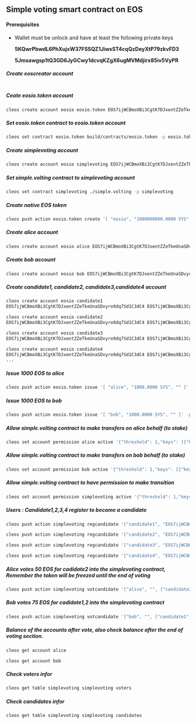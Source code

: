 Simple voting smart contract on EOS
-------
#### Prerequisites
* Wallet must be unlock and have at least the following private keys

	**5KQwrPbwdL6PhXujxW37FSSQZ1JiwsST4cqQzDeyXtP79zkvFD3**
	
	**5Jmsawgsp1tQ3GD6JyGCwy1dcvqKZgX6ugMVMdjirx85iv5VyPR**

##### Create eoscreator account
````bash

````

##### Ceate eosio.token account
````bash
cleos create account eosio eosio.token EOS7ijWCBmoXBi3CgtK7DJxentZZeTkeUnaSDvyro9dq7Sd1C3dC4 EOS7ijWCBmoXBi3CgtK7DJxentZZeTkeUnaSDvyro9dq7Sd1C3dC4
````

##### Set eosio.token contract to eosio.token account
````bash
cleos set contract eosio.token build/contracts/eosio.token -p eosio.token
````

##### Create simplevoting account
````bash
cleos create account eosio simplevoting EOS7ijWCBmoXBi3CgtK7DJxentZZeTkeUnaSDvyro9dq7Sd1C3dC4 EOS7ijWCBmoXBi3CgtK7DJxentZZeTkeUnaSDvyro9dq7Sd1C3dC4
````

##### Set simple.volting contract to simplevoting account
````bash
cleos set contract simplevoting ./simple.volting -p simplevoting
````

##### Create native EOS token
````bash
cleos push action eosio.token create '[ "eosio", "1000000000.0000 SYS", 0, 0, 0]' -p eosio.token
````

##### Create alice account
````bash
cleos create account eosio alice EOS7ijWCBmoXBi3CgtK7DJxentZZeTkeUnaSDvyro9dq7Sd1C3dC4 EOS7ijWCBmoXBi3CgtK7DJxentZZeTkeUnaSDvyro9dq7Sd1C3dC4
````

##### Create bob account
````bash
cleos create account eosio bob EOS7ijWCBmoXBi3CgtK7DJxentZZeTkeUnaSDvyro9dq7Sd1C3dC4 EOS7ijWCBmoXBi3CgtK7DJxentZZeTkeUnaSDvyro9dq7Sd1C3dC4
````
##### Create candidate1, candidate2, candidate3,candidate4 account
````bash
cleos create account eosio candidate1 
EOS7ijWCBmoXBi3CgtK7DJxentZZeTkeUnaSDvyro9dq7Sd1C3dC4 EOS7ijWCBmoXBi3CgtK7DJxentZZeTkeUnaSDvyro9dq7Sd1C3dC4

cleos create account eosio candidate2 
EOS7ijWCBmoXBi3CgtK7DJxentZZeTkeUnaSDvyro9dq7Sd1C3dC4 EOS7ijWCBmoXBi3CgtK7DJxentZZeTkeUnaSDvyro9dq7Sd1C3dC4

cleos create account eosio candidate3
EOS7ijWCBmoXBi3CgtK7DJxentZZeTkeUnaSDvyro9dq7Sd1C3dC4 EOS7ijWCBmoXBi3CgtK7DJxentZZeTkeUnaSDvyro9dq7Sd1C3dC4

cleos create account eosio candidate4
EOS7ijWCBmoXBi3CgtK7DJxentZZeTkeUnaSDvyro9dq7Sd1C3dC4 EOS7ijWCBmoXBi3CgtK7DJxentZZeTkeUnaSDvyro9dq7Sd1C3dC4
...
````

##### Issue 1000 EOS to alice
````bash
cleos push action eosio.token issue '[ "alice", "1000.0000 SYS", "" ]' -p eosio
````

##### Issue 1000 EOS to bob
````bash
cleos push action eosio.token issue '[ "bob", "1000.0000 SYS", "" ]' -p eosio
````

##### Allow simple.volting contract to make transfers on alice behalf (to stake)
````bash
cleos set account permission alice active '{"threshold": 1,"keys": [{"key": "EOS7ijWCBmoXBi3CgtK7DJxentZZeTkeUnaSDvyro9dq7Sd1C3dC4","weight": 1}],"accounts": [{"permission":{"actor":"simplevoting","permission":"active"},"weight":1}]}' owner -p alice
````

##### Allow simple.volting  contract to make transfers on bob behalf (to stake)
````bash
cleos set account permission bob active '{"threshold": 1,"keys": [{"key": "EOS7ijWCBmoXBi3CgtK7DJxentZZeTkeUnaSDvyro9dq7Sd1C3dC4","weight": 1}],"accounts": [{"permission":{"actor":"simplevoting","permission":"active"},"weight":1}]}' owner -p bob
````

##### Allow simple.volting  contract to have permission to make transition
````bash
cleos set account permission simplevoting active '{"threshold": 1,"keys": [{"key": "EOS7ijWCBmoXBi3CgtK7DJxentZZeTkeUnaSDvyro9dq7Sd1C3dC4","weight": 1}],"accounts": [{"permission":{"actor":"simplevoting","permission":"eosio.code"},"weight":1}]}' owner -p simplevoting
````
##### Users : Candidate1,2,3,4 register to become a candidate
````bash
cleos push action simplevoting regcandidate '["candidate1", "EOS7ijWCBmoXBi3CgtK7DJxentZZeTkeUnaSDvyro9dq7Sd1C3dC4", "lecle.com"]' -p candidate1
````

````bash
cleos push action simplevoting regcandidate '["candidate2", "EOS7ijWCBmoXBi3CgtK7DJxentZZeTkeUnaSDvyro9dq7Sd1C3dC4", "lecle.com"]' -p candidate2
````

````bash
cleos push action simplevoting regcandidate '["candidate3", "EOS7ijWCBmoXBi3CgtK7DJxentZZeTkeUnaSDvyro9dq7Sd1C3dC4", "lecle.com"]' -p candidate3
````

````bash
cleos push action simplevoting regcandidate '["candidate4", "EOS7ijWCBmoXBi3CgtK7DJxentZZeTkeUnaSDvyro9dq7Sd1C3dC4", "lecle.com"]' -p candidate4
````

##### Alice votes 50 EOS for cadidate2 into the simplevoting contract, Remember the token will be freezed until the end of voting
````bash
cleos push action simplevoting votcandidate '["alice", "", ["candidate2"], "50.0000 SYS"]' -p alice
````

##### Bob votes 75 EOS for cadidate1,2 into the simplevoting contract
````bash
cleos push action simplevoting votcandidate '["bob", "", ["candidate1", "candidate2"], "75.0000 SYS"]' -p bob
````

##### Balance of the accounts after vote, also check balance after the end of voting section.
````bash
cleos get account alice
````

````bash
cleos get account bob
````

##### Check voters infor
````bash
cleos get table simplevoting simplevoting voters
````

##### Check candidates infor
````bash
cleos get table simplevoting simplevoting candidates
````
